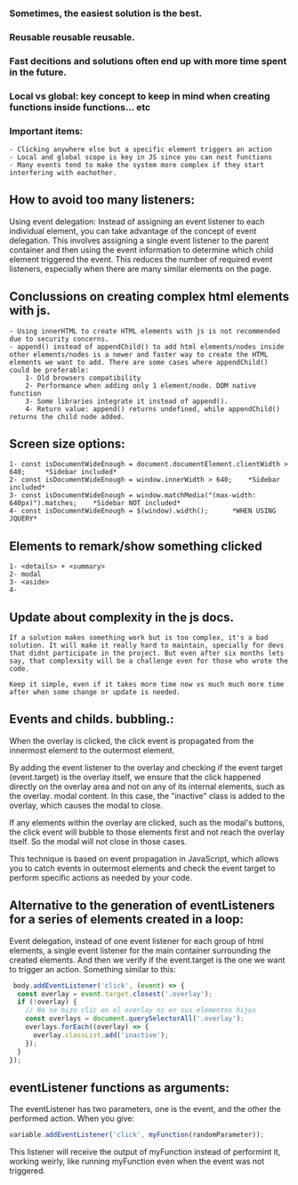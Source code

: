### Sometimes, the easiest solution is the best.
### Reusable reusable reusable.
### Fast decitions and solutions often end up with more time spent in the future.
### Local vs global: key concept to keep in mind when creating functions inside functions... etc
### Important items: 
	- Clicking anywhere else but a specific element triggers an action
	- Local and global scope is key in JS since you can nest functions
	- Many events tend to make the system more complex if they start interfering with eachother.

## How to avoid too many listeners:
Using event delegation: Instead of assigning an event listener to each individual element, you can take advantage of the concept of event delegation. This involves assigning a single event listener to the parent container and then using the event information to determine which child element triggered the event. This reduces the number of required event listeners, especially when there are many similar elements on the page.

## Conclussions on creating complex html elements with js.
	- Using innerHTML to create HTML elements with js is not recommended due to security concerns.
	- append() instead of appendChild() to add html elements/nodes inside other elements/nodes is a newer and faster way to create the HTML elements we want to add. There are some cases where appendChild() could be preferable:
		1- Old browsers compatibility
		2- Performance when adding only 1 element/node. DOM native function
		3- Some libraries integrate it instead of append().
		4- Return value: append() returns undefined, while appendChild() returns the child node added.


## Screen size options:
	1- const isDocumentWideEnough = document.documentElement.clientWidth > 640; 	*Sidebar included*
	2- const isDocumentWideEnough = window.innerWidth > 640; 	*Sidebar included*
	3- const isDocumentWideEnough = window.matchMedia("(max-width: 640px)").matches; 	*Sidebar NOT included*
	4- const isDocumentWideEnough = $(window).width();		*WHEN USING JQUERY*

## Elements to remark/show something clicked
	1- <details> + <summary>
	2- modal
	3- <aside>
	4- 

## Update about complexity in the js docs.
	If a solution makes something work but is too complex, it's a bad solution. It will make it really hard to maintain, specially for devs that didnt participate in the project. But even after six months lets say, that complexsity will be a challenge even for those who wrote the code.
	
	Keep it simple, even if it takes more time now vs much much more time after when some change or update is needed.

## Events and childs. bubbling.:
When the overlay is clicked, the click event is propagated from the innermost element to the outermost element.

By adding the event listener to the overlay and checking if the event target (event.target) is the overlay itself, we ensure that the click happened directly on the overlay area and not on any of its internal elements, such as the overlay. modal content. In this case, the "inactive" class is added to the overlay, which causes the modal to close.

If any elements within the overlay are clicked, such as the modal's buttons, the click event will bubble to those elements first and not reach the overlay itself. So the modal will not close in those cases.

This technique is based on event propagation in JavaScript, which allows you to catch events in outermost elements and check the event target to perform specific actions as needed by your code.

## Alternative to the generation of eventListeners for a series of elements created in a loop:
Event delegation, instead of one event listener for each group of html elements, a single event listener for the main container surrounding the created elements. And then we verify if the event.target is the one we want to trigger an action. Something similar to this:
```JavaScript
 body.addEventListener('click', (event) => {
  const overlay = event.target.closest('.overlay');
  if (!overlay) {
    // No se hizo clic en el overlay ni en sus elementos hijos
    const overlays = document.querySelectorAll('.overlay');
    overlays.forEach((overlay) => {
      overlay.classList.add('inactive');
    });
  }
});
``` 

## eventListener functions as arguments:
The eventListener has two parameters, one is the event, and the other the performed action.
When you give:
```JavaScript
variable.addEventListener('click', myFunction(randomParameter));
```
This listener will receive the output of myFunction instead of performint it, working weirly, like running myFunction even when the event was not triggered.